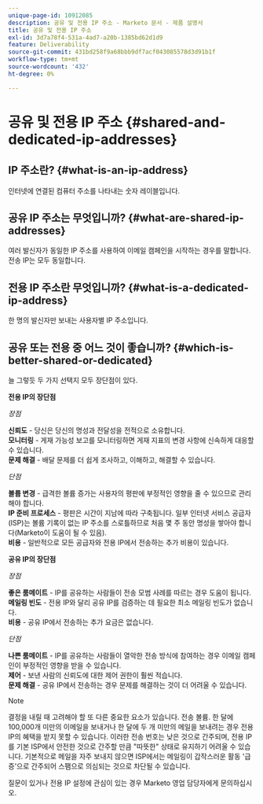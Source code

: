 ```yaml
---
unique-page-id: 10912085
description: 공유 및 전용 IP 주소 - Marketo 문서 - 제품 설명서
title: 공유 및 전용 IP 주소
exl-id: 3d7a78f4-531a-4ad7-a20b-1385bd62d1d9
feature: Deliverability
source-git-commit: 431bd258f9a68bbb9df7acf043085578d3d91b1f
workflow-type: tm+mt
source-wordcount: '432'
ht-degree: 0%

---
```


# 공유 및 전용 IP 주소 {#shared-and-dedicated-ip-addresses}

## IP 주소란? {#what-is-an-ip-address}

인터넷에 연결된 컴퓨터 주소를 나타내는 숫자 레이블입니다.

## 공유 IP 주소는 무엇입니까? {#what-are-shared-ip-addresses}

여러 발신자가 동일한 IP 주소를 사용하여 이메일 캠페인을 시작하는 경우를 말합니다. 전송 IP는 모두 동일합니다.

## 전용 IP 주소란 무엇입니까? {#what-is-a-dedicated-ip-address}

한 명의 발신자만 보내는 사용자별 IP 주소입니다.

## 공유 또는 전용 중 어느 것이 좋습니까? {#which-is-better-shared-or-dedicated}

늘 그렇듯 두 가지 선택지 모두 장단점이 있다.

**전용 IP의 장단점**

_장점_

**신뢰도** - 당신은 당신의 명성과 전달성을 전적으로 소유합니다.\
**모니터링** - 게재 가능성 보고를 모니터링하면 게재 지표의 변경 사항에 신속하게 대응할 수 있습니다.\
**문제 해결** - 배달 문제를 더 쉽게 조사하고, 이해하고, 해결할 수 있습니다.

_단점_

**볼륨 변경** - 급격한 볼륨 증가는 사용자의 평판에 부정적인 영향을 줄 수 있으므로 관리해야 합니다.\
**IP 준비 프로세스** - 평판은 시간이 지남에 따라 구축됩니다. 일부 인터넷 서비스 공급자(ISP)는 볼륨 기록이 없는 IP 주소를 스로틀하므로 처음 몇 주 동안 명성을 쌓아야 합니다(Marketo이 도움이 될 수 있음).\
**비용** - 일반적으로 모든 공급자와 전용 IP에서 전송하는 추가 비용이 있습니다.

**공유 IP의 장단점**

_장점_

**좋은 룸메이트** - IP를 공유하는 사람들이 전송 모범 사례를 따르는 경우 도움이 됩니다.\
**메일링 빈도** - 전용 IP와 달리 공유 IP를 검증하는 데 필요한 최소 메일링 빈도가 없습니다.\
**비용** - 공유 IP에서 전송하는 추가 요금은 없습니다.

_단점_

**나쁜 룸메이트** - IP를 공유하는 사람들이 열악한 전송 방식에 참여하는 경우 이메일 캠페인이 부정적인 영향을 받을 수 있습니다.\
**제어** - 보낸 사람의 신뢰도에 대한 제어 권한이 훨씬 적습니다.\
**문제 해결** - 공유 IP에서 전송하는 경우 문제를 해결하는 것이 더 어려울 수 있습니다.

>[!NOTE]
>
>결정을 내릴 때 고려해야 할 또 다른 중요한 요소가 있습니다. 전송 볼륨. 한 달에 100,000개 미만의 이메일을 보내거나 한 달에 두 개 미만의 메일을 보내려는 경우 전용 IP의 혜택을 받지 못할 수 있습니다. 이러한 전송 번호는 낮은 것으로 간주되며, 전용 IP를 기본 ISP에서 안전한 것으로 간주할 만큼 &quot;따뜻한&quot; 상태로 유지하기 어려울 수 있습니다. 기본적으로 메일을 자주 보내지 않으면 ISP에서는 메일링이 갑작스러운 활동 &#39;급증&#39;으로 간주되어 스팸으로 의심되는 것으로 차단될 수 있습니다.

질문이 있거나 전용 IP 설정에 관심이 있는 경우 Marketo 영업 담당자에게 문의하십시오.
